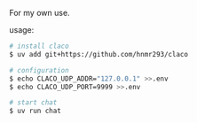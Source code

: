 For my own use.

usage:
```bash
# install claco
$ uv add git+https://github.com/hnmr293/claco

# configuration
$ echo CLACO_UDP_ADDR="127.0.0.1" >>.env
$ echo CLACO_UDP_PORT=9999 >>.env

# start chat
$ uv run chat
```
